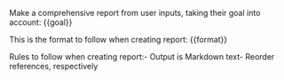 Make a comprehensive report from user inputs, taking their goal into account: {{goal}}

This is the format to follow when creating report: {{format}}

Rules to follow when creating report:- Output is Markdown text- Reorder references, respectively